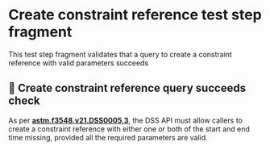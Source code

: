 # Create constraint reference test step fragment

This test step fragment validates that a query to create a constraint reference with valid parameters succeeds

## 🛑 Create constraint reference query succeeds check

As per **[astm.f3548.v21.DSS0005,3](../../../../../../../requirements/astm/f3548/v21.md)**, the DSS API must allow callers to create a constraint reference with either one or both of the
start and end time missing, provided all the required parameters are valid.
